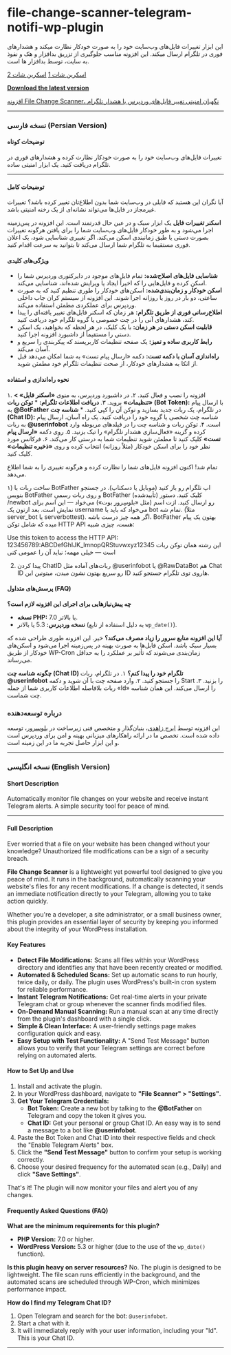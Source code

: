 # file-change-scanner-telegram-notifi-wp-plugin
این ابزار تغییرات فایل‌های وب‌سایت خود را به صورت خودکار نظارت میکند و هشدارهای فوری در تلگرام ارسال میکند. این افزونه مناسب جلوگیری از تزریق بدافزار و هک و نفوذ به سایت، توسط بدافزار ها است.

[اسکرین شات 1](https://raw.githubusercontent.com/iraj-zahedi/file-change-scanner-telegram-notifi-wp-plugin/refs/heads/main/file-change-scanner-telegram-notifi-wp-plugin.png)
[اسکرین شات 2](https://raw.githubusercontent.com/iraj-zahedi/file-change-scanner-telegram-notifi-wp-plugin/refs/heads/main/file-change-scanner-telegram-notifi-wp-plugin2.png)

[**Download the latest version**](https://github.com/iraj-zahedi/file-change-scanner-telegram-notifi-wp-plugin/archive/refs/heads/main.zip)

[افزونه File Change Scanner، نگهبان امنیتی تغییر فایل‌های وردپرس با هشدار تلگرام](https://blueserver.ir/blueserver-file-change-scanner-telegram-notifi-wp-plugin)


---

### نسخه فارسی (Persian Version)

#### **توضیحات کوتاه**

تغییرات فایل‌های وب‌سایت خود را به صورت خودکار نظارت کرده و هشدارهای فوری در تلگرام دریافت کنید. یک ابزار امنیتی ساده.

---

#### **توضیحات کامل**

آیا نگران این هستید که فایلی در وب‌سایت شما بدون اطلاع‌تان تغییر کرده باشد؟ تغییرات غیرمجاز در فایل‌ها می‌تواند نشانه‌ای از یک رخنه امنیتی باشد.

**اسکنر تغییرات فایل** یک ابزار سبک و در عین حال قدرتمند است. این افزونه در پس‌زمینه اجرا می‌شود و به طور خودکار فایل‌های وب‌سایت شما را برای یافتن هرگونه تغییرات بصورت دستی یا طبق زمانبندی اسکن می‌کند. اگر تغییری شناسایی شود، یک اعلان فوری مستقیما به تلگرام شما ارسال می‌کند تا بتوانید به سرعت اقدام کنید.


#### **ویژگی‌های کلیدی**

*   **شناسایی فایل‌های اصلاح‌شده:** تمام فایل‌های موجود در دایرکتوری وردپرس شما را اسکن کرده و فایل‌هایی را که اخیراً ایجاد یا ویرایش شده‌اند، شناسایی می‌کند.
*   **اسکن خودکار و زمان‌بندی‌شده:** اسکن‌های خودکار را طوری تنظیم کنید که به صورت ساعتی، دو بار در روز یا روزانه اجرا شوند. این افزونه از سیستم کران جاب داخلی وردپرس برای عملکردی مطمئن استفاده می‌کند.
*   **اطلاع‌رسانی فوری از طریق تلگرام:** هر زمان که اسکنر فایل‌های تغییر یافته‌ای را پیدا کند، هشدارهای آنی را در چت خصوصی یا گروه تلگرام خود دریافت کنید.
*   **قابلیت اسکن دستی در هر زمان:** با یک کلیک، در هر لحظه که بخواهید، یک اسکن دستی را مستقیماً از داشبورد افزونه اجرا کنید.
*   **رابط کاربری ساده و تمیز:** یک صفحه تنظیمات کاربرپسند که پیکربندی را سریع و آسان می‌کند.
*   **راه‌اندازی آسان با دکمه تست:** دکمه «ارسال پیام تست» به شما امکان می‌دهد قبل از اتکا به هشدارهای خودکار، از صحت تنظیمات تلگرام خود مطمئن شوید.

#### **نحوه راه‌اندازی و استفاده**

۱. افزونه را نصب و فعال کنید.
۲. در داشبورد وردپرس، به منوی **«اسکنر فایل» > «تنظیمات»** بروید.
۳. **دریافت اطلاعات تلگرام:**
    *   **توکن ربات (Bot Token):** با ارسال پیام به **@BotFather** در تلگرام، یک ربات جدید بسازید و توکن آن را کپی کنید.
    *   **شناسه چت (Chat ID):** شناسه چت شخصی یا گروه خود را دریافت کنید. یک راه آسان، ارسال پیام به ربات **@userinfobot** است.
۴. توکن ربات و شناسه چت را در فیلدهای مربوطه وارد کرده و گزینه «فعال‌سازی هشدار تلگرام» را تیک بزنید.
۵. روی دکمه **«ارسال پیام تست»** کلیک کنید تا مطمئن شوید تنظیمات شما به درستی کار می‌کند.
۶. فرکانس مورد نظر خود را برای اسکن خودکار (مثلاً روزانه) انتخاب کرده و روی **«ذخیره تنظیمات»** کلیک کنید.

تمام شد! اکنون افزونه فایل‌های شما را نظارت کرده و هرگونه تغییری را به شما اطلاع می‌دهد.


۱) ساخت ربات با BotFather
اپ تلگرام رو باز کنید (موبایل یا دسکتاپ).
در جستجو بنویس BotFather و روی ربات رسمیِ BotFather (تأییدشده) کلیک کنید.
دستور /newbot رو ارسال کنید.
ازت اسم (مثل «بلوسِرور بوت») می‌خواد — این اسم برای نمایش است.
بعد ازتون یک username می‌خواد که باید با bot تمام شه. (مثلاً server_bot یا serverbottest).
اگر همه چیز درست باشه، BotFather بهتون یک پیام میده که شامل توکن HTTP API هست، چیزی شبیه:

Use this token to access the HTTP API:
123456789:ABCDefGhIJK_lmnopQRStuvwxyz12345
این رشته همان توکن ربات است — خیلی مهمه؛ نباید آن را عمومی کنی

2) پیدا کردن ChatID
ربات‌های آماده مثل @userinfobot یا @RawDataBot هم Chat ID رو سریع بهتون نشون میدن، میتونین این ID هاروی توی تلگرام جستجو کنید.


#### **پرسش‌های متداول (FAQ)**

**چه پیش‌نیازهایی برای اجرای این افزونه لازم است؟**
*   **نسخه PHP:** 7.0 یا بالاتر.
*   **نسخه وردپرس:** 5.3 یا بالاتر (به دلیل استفاده از تابع `wp_date()`).

**آیا این افزونه منابع سرور را زیاد مصرف می‌کند؟**
خیر. این افزونه طوری طراحی شده که بسیار سبک باشد. اسکن فایل‌ها به صورت بهینه در پس‌زمینه اجرا می‌شود و اسکن‌های خودکار از طریق WP-Cron زمان‌بندی می‌شوند که تأثیر بر عملکرد را به حداقل می‌رساند.

**چگونه شناسه چت (Chat ID) تلگرام خود را پیدا کنم؟**
۱. در تلگرام، ربات **@userinfobot** را جستجو کنید.
۲. وارد صفحه چت با آن شوید و دکمه Start را بزنید.
۳. ربات بلافاصله اطلاعات کاربری شما از جمله «Id» را ارسال می‌کند. این همان شناسه چت شماست.




### درباره توسعه‌دهنده

این افزونه توسط [ایرج زاهدی](https://blueserver.ir/author/iraj-zahedi)، بنیان‌گذار و متخصص فنی زیرساخت در [بلوسرور](https://blueserver.ir/)، توسعه داده شده است. تخصص ما در ارائه راهکارهای میزبانی بهینه و امن برای وردپرس است و این ابزار حاصل تجربه ما در این زمینه است.


---

### نسخه انگلیسی (English Version)

#### **Short Description**

Automatically monitor file changes on your website and receive instant Telegram alerts. A simple security tool for peace of mind.

---

#### **Full Description**

Ever worried that a file on your website has been changed without your knowledge? Unauthorized file modifications can be a sign of a security breach.

**File Change Scanner** is a lightweight yet powerful tool designed to give you peace of mind. It runs in the background, automatically scanning your website's files for any recent modifications. If a change is detected, it sends an immediate notification directly to your Telegram, allowing you to take action quickly.

Whether you're a developer, a site administrator, or a small business owner, this plugin provides an essential layer of security by keeping you informed about the integrity of your WordPress installation.

#### **Key Features**

*   **Detect File Modifications:** Scans all files within your WordPress directory and identifies any that have been recently created or modified.
*   **Automated & Scheduled Scans:** Set up automatic scans to run hourly, twice daily, or daily. The plugin uses WordPress's built-in cron system for reliable performance.
*   **Instant Telegram Notifications:** Get real-time alerts in your private Telegram chat or group whenever the scanner finds modified files.
*   **On-Demand Manual Scanning:** Run a manual scan at any time directly from the plugin's dashboard with a single click.
*   **Simple & Clean Interface:** A user-friendly settings page makes configuration quick and easy.
*   **Easy Setup with Test Functionality:** A "Send Test Message" button allows you to verify that your Telegram settings are correct before relying on automated alerts.

#### **How to Set Up and Use**

1.  Install and activate the plugin.
2.  In your WordPress dashboard, navigate to **"File Scanner" > "Settings"**.
3.  **Get Your Telegram Credentials:**
    *   **Bot Token:** Create a new bot by talking to the **@BotFather** on Telegram and copy the token it gives you.
    *   **Chat ID:** Get your personal or group Chat ID. An easy way is to send a message to a bot like **@userinfobot**.
4.  Paste the Bot Token and Chat ID into their respective fields and check the "Enable Telegram Alerts" box.
5.  Click the **"Send Test Message"** button to confirm your setup is working correctly.
6.  Choose your desired frequency for the automated scan (e.g., Daily) and click **"Save Settings"**.

That's it! The plugin will now monitor your files and alert you of any changes.

#### **Frequently Asked Questions (FAQ)**

**What are the minimum requirements for this plugin?**
*   **PHP Version:** 7.0 or higher.
*   **WordPress Version:** 5.3 or higher (due to the use of the `wp_date()` function).

**Is this plugin heavy on server resources?**
No. The plugin is designed to be lightweight. The file scan runs efficiently in the background, and the automated scans are scheduled through WP-Cron, which minimizes performance impact.

**How do I find my Telegram Chat ID?**
1.  Open Telegram and search for the bot: `@userinfobot`.
2.  Start a chat with it.
3.  It will immediately reply with your user information, including your "Id". This is your Chat ID.

---
